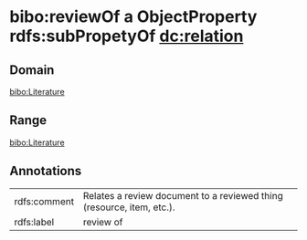 # bibo:reviewOf a ObjectProperty rdfs:subPropetyOf [dc:relation](/dc/terms/relation)

## Domain

[bibo:Literature](/ontology/bibo/Literature)

## Range

[bibo:Literature](/ontology/bibo/Literature)

## Annotations

|||
|-----|-----|
|rdfs:comment|Relates a review document to a reviewed thing (resource, item, etc.).|
|rdfs:label|review of|

